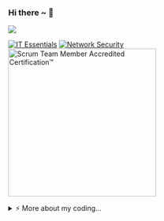 ### Hi there ~ 👋
![](https://komarev.com/ghpvc/?username=Advve&color=23a393)

<!--START_SECTION:badges-->
[![IT Essentials](https://images.credly.com/size/110x110/images/04e8034c-81f5-4f7f-ab23-e8b428c31ce9/ITE.png)](http://www.credly.com/badges/3049caac-570c-4861-b30a-23732b397af3 "IT Essentials")
[![Network Security](https://images.credly.com/size/110x110/images/f7387386-553c-4be5-b3f3-077f78152f31/Network_Security.png)](https://www.credly.com/badges/01439f3c-a90b-49c0-aab2-01aa9e58926a "Network Security")
<br>
<a href="https://www.scrum-institute.org/badges/88179722657427" title="Scrum Team Member Accredited Certification™">
  <img src="https://www.scrum-institute.org/badges/STMAC.png" alt="Scrum Team Member Accredited Certification™" width=300>
</a>
<!--END_SECTION:badges-->

<!--
- 🔭 I’m currently working on ...
- 🌱 I’m currently learning ...
- 👯 I’m looking to collaborate on ...
- 🤔 I’m looking for help with ...
- 💬 Ask me about ...
- 📫 How to reach me: ...
- 😄 Pronouns: ...
- ⚡ Fun fact: ...
-->

<details>
<summary>⚡️ More about my coding...</summary>
<br />

![Top Langs](https://github-readme-stats.vercel.app/api/top-langs/?username=Advve&layout=compact&theme=panda)

![Advve's github stats](https://github-readme-stats.vercel.app/api?username=Advve&count_private=true&show_icons=true&theme=panda)

</details>
